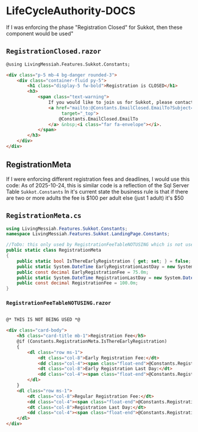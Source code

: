 ﻿
# LifeCycleAuthority-DOCS

If I was enforcing the phase "Registration Closed" for Sukkot, then these component would be used"

## `RegistrationClosed.razor`


```html
@using LivingMessiah.Features.Sukkot.Constants;

<div class="p-5 mb-4 bg-danger rounded-3">
	<div class="container-fluid py-5">
		<h1 class="display-5 fw-bold">Registration is CLOSED</h1>
		<h3>
			<span class="text-warning">
				If you would like to join us for Sukkot, please	contact @Constants.EmailClosed.Name at
				<a href="mailto:@Constants.EmailClosed.EmailTo?Subject=@Constants.EmailClosed.Subject"
					 target="_top">
					@Constants.EmailClosed.EmailTo
				</a> &nbsp;<i class="far fa-envelope"></i>.
			</span>
		</h3>
	</div>
</div>
```

## RegistrationMeta

If I were enforcing different registration fees and deadlines, I would use this code:
As of 2025-10-24, this is similar code is a reflection of the Sql Server Table `Sukkot.Constants`
In it's current state the business rule is that if there are two or more adults the fee is $100 per adult else (just 1 adult) it's $50

## `RegistrationMeta.cs`
```csharp
using LivingMessiah.Features.Sukkot.Constants;
namespace LivingMessiah.Features.Sukkot.LandingPage.Constants;

//ToDo: this only used by RegistrationFeeTableNOTUSING which is not used
public static class RegistrationMeta
{
	public static bool IsThereEarlyRegistration { get; set; } = false;
	public static System.DateTime EarlyRegistrationLastDay = new System.DateTime(Year.Int, 9, 16);
	public const decimal EarlyRegistrationFee = 75.0m;
	public static System.DateTime RegistrationLastDay = new System.DateTime(Year.Int, 10, 1);
	public const decimal RegistrationFee = 100.0m;
}
```

### `RegistrationFeeTableNOTUSING.razor`

```html

@* THIS IS NOT BEING USED *@

<div class="card-body">
	<h5 class="card-title mb-1">Registration Fee</h5>
	@if (Constants.RegistrationMeta.IsThereEarlyRegistration)
	{
		<dl class="row ms-1">
			<dt class="col-8">Early Registration Fee:</dt>
			<dd class="col-4"><span class="float-end">@Constants.RegistrationMeta.EarlyRegistrationFee.ToString("C0")</span></dd>
			<dt class="col-8">Early Registration Last Day:</dt>
			<dd class="col-4"><span class="float-end">@Constants.RegistrationMeta.EarlyRegistrationLastDay</span></dd>
		</dl>
	}
	<dl class="row ms-1">
		<dt class="col-8">Regular Registration Fee:</dt>
		<dd class="col-4"><span class="float-end">@Constants.RegistrationMeta.RegistrationFee.ToString("C0")</span></dd>
		<dt class="col-8">Registration Last Day:</dt>
		<dd class="col-4"><span class="float-end">@Constants.RegistrationMeta.RegistrationLastDay.ToShortDateString()</span></dd>
	</dl>
</div>
```